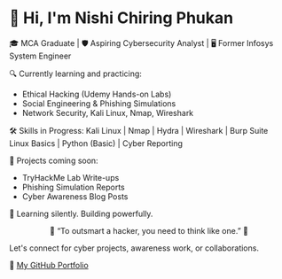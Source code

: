 # 👋 Hi, I'm Nishi Chiring Phukan

🎓 MCA Graduate | 🛡️ Aspiring Cybersecurity Analyst | 🖥️ Former Infosys System Engineer

🔍 Currently learning and practicing:
- Ethical Hacking (Udemy Hands-on Labs)
- Social Engineering & Phishing Simulations
- Network Security, Kali Linux, Nmap, Wireshark

🛠️ Skills in Progress:
Kali Linux | Nmap | Hydra | Wireshark | Burp Suite  
Linux Basics | Python (Basic) | Cyber Reporting  

🚀 Projects coming soon:
- TryHackMe Lab Write-ups
- Phishing Simulation Reports
- Cyber Awareness Blog Posts

📖 Learning silently. Building powerfully.
<p align="center">
  🌟 “To outsmart a hacker, you need to think like one.” 🌟
</p>
Let's connect for cyber projects, awareness work, or collaborations.

🔗 [My GitHub Portfolio](https://github.com/ncp-secure)
